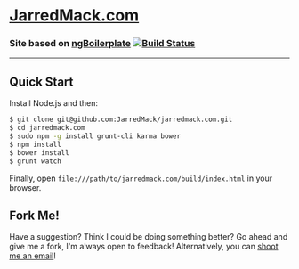 # [JarredMack.com](http://JarredMack.github.com/jarredmack.com)
### Site based on [ngBoilerplate](http://joshdmiller.github.com/ng-boilerplate) [![Build Status](https://api.travis-ci.org/ngbp/ngbp.png?branch=v0.3.2-release)](https://travis-ci.org/ngbp/ngbp)

***

## Quick Start

Install Node.js and then:

```sh
$ git clone git@github.com:JarredMack/jarredmack.com.git
$ cd jarredmack.com
$ sudo npm -g install grunt-cli karma bower
$ npm install
$ bower install
$ grunt watch
```

Finally, open `file:///path/to/jarredmack.com/build/index.html` in your browser.

## Fork Me!

Have a suggestion? Think I could be doing something better? Go ahead and give me a fork, I'm always open to feedback! Alternatively, you can [shoot me an email](mailto:contact@jarredmack.com)!